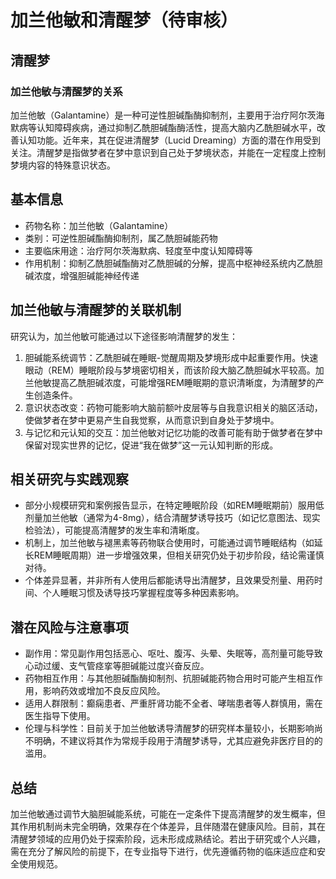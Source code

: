 # 加兰他敏和清醒梦（待审核）
## 清醒梦
### 加兰他敏与清醒梦的关系
加兰他敏（Galantamine）是一种可逆性胆碱酯酶抑制剂，主要用于治疗阿尔茨海默病等认知障碍疾病，通过抑制乙酰胆碱酯酶活性，提高大脑内乙酰胆碱水平，改善认知功能。近年来，其在促进清醒梦（Lucid Dreaming）方面的潜在作用受到关注。清醒梦是指做梦者在梦中意识到自己处于梦境状态，并能在一定程度上控制梦境内容的特殊意识状态。

## 基本信息
- 药物名称：加兰他敏（Galantamine）
- 类别：可逆性胆碱酯酶抑制剂，属乙酰胆碱能药物
- 主要临床用途：治疗阿尔茨海默病、轻度至中度认知障碍等
- 作用机制：抑制乙酰胆碱酯酶对乙酰胆碱的分解，提高中枢神经系统内乙酰胆碱浓度，增强胆碱能神经传递

## 加兰他敏与清醒梦的关联机制
研究认为，加兰他敏可能通过以下途径影响清醒梦的发生：
1. 胆碱能系统调节：乙酰胆碱在睡眠-觉醒周期及梦境形成中起重要作用。快速眼动（REM）睡眠阶段与梦境密切相关，而该阶段大脑乙酰胆碱水平较高。加兰他敏提高乙酰胆碱浓度，可能增强REM睡眠期的意识清晰度，为清醒梦的产生创造条件。
2. 意识状态改变：药物可能影响大脑前额叶皮层等与自我意识相关的脑区活动，使做梦者在梦中更易产生自我觉察，从而意识到自身处于梦境中。
3. 与记忆和元认知的交互：加兰他敏对记忆功能的改善可能有助于做梦者在梦中保留对现实世界的记忆，促进“我在做梦”这一元认知判断的形成。

## 相关研究与实践观察
- 部分小规模研究和案例报告显示，在特定睡眠阶段（如REM睡眠期前）服用低剂量加兰他敏（通常为4-8mg），结合清醒梦诱导技巧（如记忆意图法、现实检验法），可能提高清醒梦的发生率和清晰度。
- 机制上，加兰他敏与褪黑素等药物联合使用时，可能通过调节睡眠结构（如延长REM睡眠周期）进一步增强效果，但相关研究仍处于初步阶段，结论需谨慎对待。
- 个体差异显著，并非所有人使用后都能诱导出清醒梦，且效果受剂量、用药时间、个人睡眠习惯及诱导技巧掌握程度等多种因素影响。

## 潜在风险与注意事项
- 副作用：常见副作用包括恶心、呕吐、腹泻、头晕、失眠等，高剂量可能导致心动过缓、支气管痉挛等胆碱能过度兴奋反应。
- 药物相互作用：与其他胆碱酯酶抑制剂、抗胆碱能药物合用时可能产生相互作用，影响药效或增加不良反应风险。
- 适用人群限制：癫痫患者、严重肝肾功能不全者、哮喘患者等人群慎用，需在医生指导下使用。
- 伦理与科学性：目前关于加兰他敏诱导清醒梦的研究样本量较小，长期影响尚不明确，不建议将其作为常规手段用于清醒梦诱导，尤其应避免非医疗目的的滥用。

## 总结
加兰他敏通过调节大脑胆碱能系统，可能在一定条件下提高清醒梦的发生概率，但其作用机制尚未完全明确，效果存在个体差异，且伴随潜在健康风险。目前，其在清醒梦领域的应用仍处于探索阶段，远未形成成熟结论。若出于研究或个人兴趣，需在充分了解风险的前提下，在专业指导下进行，优先遵循药物的临床适应症和安全使用规范。